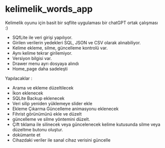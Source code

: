 # kelimelik_words_app

Kelimelik oyunu için basit bir sqflite uygulaması
bir chatGPT ortak çalışması :)

- SQfLite ile veri girişi yapılıyor. 
- Girilen verilerin yedekleri SQL, JSON ve CSV olarak alınabiliyor.
- Kelime ekleme, silme, güncelleme kontrolü var.
- Aynı kelime tekrar girilemiyor.
- Versiyon bilgisi var.
- Drawer menu ayrı dosyaya alındı
- Home_page daha sadeleşti

Yapılacaklar :
- Arama ve ekleme düzeltilecek
- İkon eklenecek
- SQLite Backup eklenecek
- Veri silip yeniden yüklemeye slider ekle
- Ekleme Çıkarma Güncelleme animasyonu eklenecek
- Fihrist görünümünü ekle ve düzelt
- güncelleme ve silme yöntemini düzelt. 
- Çift tıklama ile silinecek veya güncelenecek kelime kutusunda silme veya düzeltme butonu oluştur.
- dokümante et
- Cihazdaki veriler ile sanal cihaz verisini güncelle
